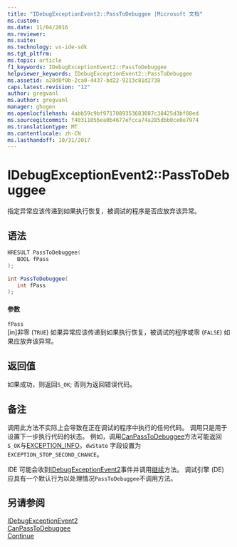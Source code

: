 ```yaml
---
title: "IDebugExceptionEvent2::PassToDebuggee |Microsoft 文档"
ms.custom: 
ms.date: 11/04/2016
ms.reviewer: 
ms.suite: 
ms.technology: vs-ide-sdk
ms.tgt_pltfrm: 
ms.topic: article
f1_keywords: IDebugExceptionEvent2::PassToDebuggee
helpviewer_keywords: IDebugExceptionEvent2::PassToDebuggee
ms.assetid: a20d0f0b-2ca0-4437-bd22-9213c81d2738
caps.latest.revision: "12"
author: gregvanl
ms.author: gregvanl
manager: ghogen
ms.openlocfilehash: 4abb59c9bf9717089353683087c38425d3bf88ed
ms.sourcegitcommit: f40311056ea0b4677efcca74a285dbb0ce0e7974
ms.translationtype: MT
ms.contentlocale: zh-CN
ms.lasthandoff: 10/31/2017
---
```

# <a name="idebugexceptionevent2passtodebuggee"></a>IDebugExceptionEvent2::PassToDebuggee
指定异常应该传递到如果执行恢复，被调试的程序是否应放弃该异常。  
  
## <a name="syntax"></a>语法  
  
```cpp  
HRESULT PassToDebuggee(  
   BOOL fPass  
);  
```  
  
```csharp  
int PassToDebuggee(  
   int fPass  
);  
```  
  
#### <a name="parameters"></a>参数  
 `fPass`  
 [in]非零 (`TRUE`) 如果异常应该传递到如果执行恢复，被调试的程序或零 (`FALSE`) 如果应放弃该异常。  
  
## <a name="return-value"></a>返回值  
 如果成功，则返回`S_OK`; 否则为返回错误代码。  
  
## <a name="remarks"></a>备注  
 调用此方法不实际上会导致在正在调试的程序中执行的任何代码。 调用只是用于设置下一步执行代码的状态。 例如，调用[CanPassToDebuggee](../../../extensibility/debugger/reference/idebugexceptionevent2-canpasstodebuggee.md)方法可能返回`S_OK`与[EXCEPTION_INFO](../../../extensibility/debugger/reference/exception-info.md)。`dwState` 字段设置为`EXCEPTION_STOP_SECOND_CHANCE`。  
  
 IDE 可能会收到[IDebugExceptionEvent2](../../../extensibility/debugger/reference/idebugexceptionevent2.md)事件并调用[继续](../../../extensibility/debugger/reference/idebugprogram2-continue.md)方法。 调试引擎 (DE) 应具有一个默认行为以处理情况`PassToDebuggee`不调用方法。  
  
## <a name="see-also"></a>另请参阅  
 [IDebugExceptionEvent2](../../../extensibility/debugger/reference/idebugexceptionevent2.md)   
 [CanPassToDebuggee](../../../extensibility/debugger/reference/idebugexceptionevent2-canpasstodebuggee.md)   
 [Continue](../../../extensibility/debugger/reference/idebugprogram2-continue.md)